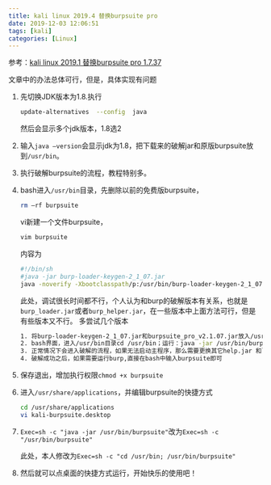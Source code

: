 ```yaml
---
title: kali linux 2019.4 替换burpsuite pro
date: 2019-12-03 12:06:51
tags: [kali]
categories: [Linux]
---
```


参考：[kali linux 2019.1 替换burpsuite pro 1.7.37](https://www.cnblogs.com/dbxiaobai/p/10646298.html)

文章中的办法总体可行，但是，具体实现有问题

1. 先切换JDK版本为1.8.执行

   ```bash
   update-alternatives  --config  java
   ```

   然后会显示多个jdk版本，1.8选2

2. 输入`java –version`会显示jdk为1.8，把下载来的破解jar和原版burpsuite放到`/usr/bin`。

3. 执行破解burpsuite的流程，教程特别多。

4. bash进入`/usr/bin`目录，先删除以前的免费版burpsuite，

   ```bash
   rm –rf burpsuite
   ```

   vi新建一个文件burpsuite，

   ```bash
   vim burpsuite
   ```

   内容为

   ```bash
   #!/bin/sh
   #java -jar burp-loader-keygen-2_1_07.jar
   java -noverify -Xbootclasspath/p:/usr/bin/burp-loader-keygen-2_1_07.jar -jar /usr/bin/burpsuite_pro_v2.1.07.jar
   
   ```

   此处，调试很长时间都不行，个人认为和burp的破解版本有关系，也就是`burp_loader.jar`或者`burp_helper.jar`，在一些版本中上面方法可行，但是有些版本又不行。  多尝试几个版本

   ```bash
   1. 将burp-loader-keygen-2_1_07.jar和burpsuite_pro_v2.1.07.jar放入/usr/bin目录
   2. bash界面，进入/usr/bin目录cd /usr/bin；运行：java -jar /usr/bin/burp-loader-keygen-2_1_05.jar
   3. 正常情况下会进入破解的流程，如果无法启动主程序，那么需要更换其它help.jar 和loader.jar尝试；
   4. 破解成功之后，如果需要运行burp,直接在bash中输入burpsuite即可
   ```

   

5. 保存退出，增加执行权限`chmod +x burpsuite`

6. 进入`/usr/share/applications`，并编辑burpsuite的快捷方式

   ```bash
   cd /usr/share/applications
   vi kali-burpsuite.desktop
   ```

7. `Exec=sh -c "java -jar /usr/bin/burpsuite"`改为`Exec=sh -c "/usr/bin/burpsuite"`

   此处，本人修改为`Exec=sh -c "cd /usr/bin; /usr/bin/burpsuite"`

8. 然后就可以点桌面的快捷方式运行，开始快乐的使用吧！


